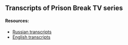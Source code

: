 
## Transcripts of Prison Break TV series

#### Resources:

- [Russian transcripts](https://prison-break-hdrezka.net/238-subtitles/1-season)
- [English transcripts](https://subdl.live/prison-break-season-1-subtitles/)
